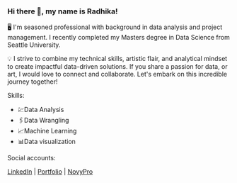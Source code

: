 ### Hi there 👋, my name is Radhika!
🖥️ I'm seasoned professional with background in data analysis and project management. I recently completed my Masters degree in Data Science from Seattle University.  

💡 I strive to combine my technical skills, artistic flair, and analytical mindset to create impactful data-driven solutions. If you share a passion for data, or art, I would love to connect and collaborate. Let's embark on this incredible journey together!

Skills: 

* 💹Data Analysis
* 🖇️Data Wrangling
* 📈Machine Learning
* 📊Data visualization

Social accounts: 

[LinkedIn](https://www.linkedin.com/in/radhika-magaji/) | 
[Portfolio](https://www.datascienceportfol.io/radhikamagaji) | 
[NovyPro](https://www.novypro.com/profile_projects/radhikamagaji)
